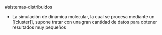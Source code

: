 #sistemas-distribuidos 

- La simulación de dinámica molecular, la cual se procesa mediante un [[cluster]], supone tratar con una gran cantidad de datos para obtener resultados muy pequeños